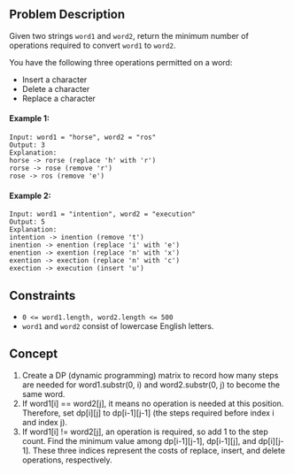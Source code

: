## Problem Description

Given two strings `word1` and `word2`, return the minimum number of operations required to convert `word1` to `word2`.

You have the following three operations permitted on a word:

- Insert a character
- Delete a character
- Replace a character

#### Example 1:
```plaintext
Input: word1 = "horse", word2 = "ros"
Output: 3
Explanation:
horse -> rorse (replace 'h' with 'r')
rorse -> rose (remove 'r')
rose -> ros (remove 'e')
```

#### Example 2:
```plaintext
Input: word1 = "intention", word2 = "execution"
Output: 5
Explanation:
intention -> inention (remove 't')
inention -> enention (replace 'i' with 'e')
enention -> exention (replace 'n' with 'x')
exention -> exection (replace 'n' with 'c')
exection -> execution (insert 'u')
```

## Constraints

- `0 <= word1.length, word2.length <= 500`
- `word1` and `word2` consist of lowercase English letters.

## Concept
1. Create a DP (dynamic programming) matrix to record how many steps are needed for word1.substr(0, i) and word2.substr(0, j) to become the same word.
2. If word1[i] == word2[j], it means no operation is needed at this position. Therefore, set dp[i][j] to dp[i-1][j-1] (the steps required before index i and index j).
3. If word1[i] != word2[j], an operation is required, so add 1 to the step count. Find the minimum value among dp[i-1][j-1], dp[i-1][j], and dp[i][j-1]. These three indices represent the costs of replace, insert, and delete operations, respectively.
